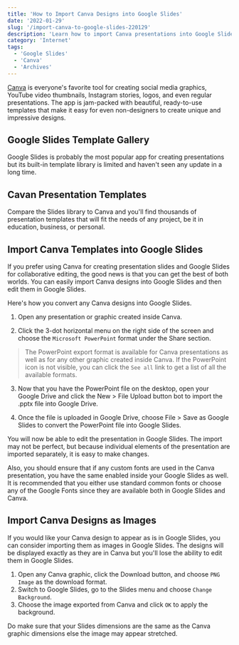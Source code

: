 ```yaml
---
title: 'How to Import Canva Designs into Google Slides'
date: '2022-01-29'
slug: '/import-canva-to-google-slides-220129'
description: 'Learn how to import Canva presentations into Google Slides. You can convert any graphics or Canva template into a PowerPoint or Slides deck.'
category: 'Internet'
tags:
  - 'Google Slides'
  - 'Canva'
  - 'Archives'
---
```


[Canva](https://www.canva.com/join/comical-scan-credible) is everyone's favorite tool for creating social media graphics, YouTube video thumbnails, Instagram stories, logos, and even regular presentations. The app is jam-packed with beautiful, ready-to-use templates that make it easy for even non-designers to create unique and impressive designs.

## Google Slides Template Gallery

Google Slides is probably the most popular app for creating presentations but its built-in template library is limited and haven't seen any update in a long time.

## Cavan Presentation Templates

Compare the Slides library to Canva and you'll find thousands of presentation templates that will fit the needs of any project, be it in education, business, or personal.

## Import Canva Templates into Google Slides

If you prefer using Canva for creating presentation slides and Google Slides for collaborative editing, the good news is that you can get the best of both worlds. You can easily import Canva designs into Google Slides and then edit them in Google Slides.

Here's how you convert any Canva designs into Google Slides.

1. Open any presentation or graphic created inside Canva.

2. Click the 3-dot horizontal menu on the right side of the screen and choose the `Microsoft PowerPoint` format under the Share section.

> The PowerPoint export format is available for Canva presentations as well as for any other graphic created inside Canva. If the PowerPoint icon is not visible, you can click the `See all` link to get a list of all the available formats.

3. Now that you have the PowerPoint file on the desktop, open your Google Drive and click the New > File Upload button bot to import the .pptx file into Google Drive.

4. Once the file is uploaded in Google Drive, choose File > Save as Google Slides to convert the PowerPoint file into Google Slides.

You will now be able to edit the presentation in Google Slides. The import may not be perfect, but because individual elements of the presentation are imported separately, it is easy to make changes.

Also, you should ensure that if any custom fonts are used in the Canva presentation, you have the same enabled inside your Google Slides as well. It is recommended that you either use standard common fonts or choose any of the Google Fonts since they are available both in Google Slides and Canva.

## Import Canva Designs as Images

If you would like your Canva design to appear as is in Google Slides, you can consider importing them as images in Google Slides. The designs will be displayed exactly as they are in Canva but you'll lose the ability to edit them in Google Slides.

1. Open any Canva graphic, click the Download button, and choose `PNG Image` as the download format.
2. Switch to Google Slides, go to the Slides menu and choose `Change Background`.
3. Choose the image exported from Canva and click `OK` to apply the background.

Do make sure that your Slides dimensions are the same as the Canva graphic dimensions else the image may appear stretched.

